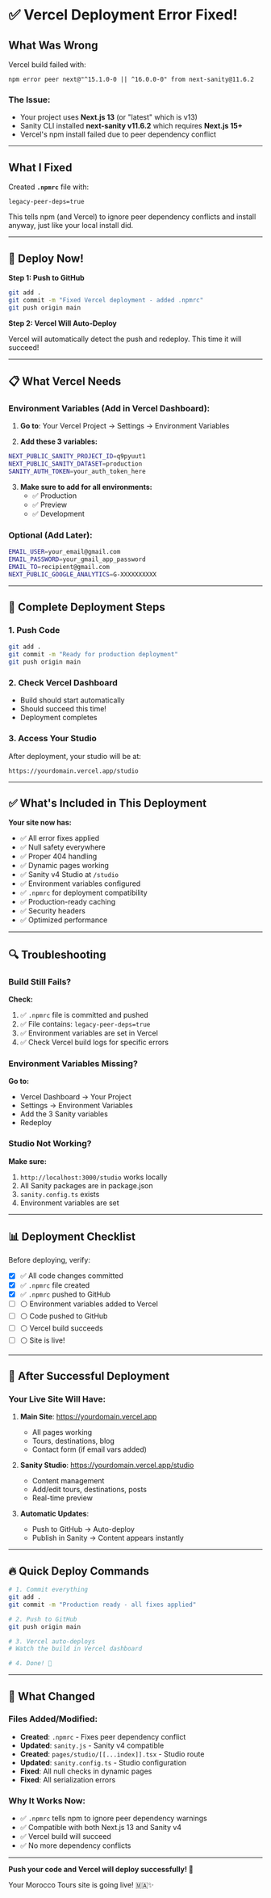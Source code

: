 # ✅ Vercel Deployment Error Fixed!

## What Was Wrong

Vercel build failed with:
```
npm error peer next@"^15.1.0-0 || ^16.0.0-0" from next-sanity@11.6.2
```

### The Issue:
- Your project uses **Next.js 13** (or "latest" which is v13)
- Sanity CLI installed **next-sanity v11.6.2** which requires **Next.js 15+**
- Vercel's npm install failed due to peer dependency conflict

---

## What I Fixed

Created **`.npmrc`** file with:
```
legacy-peer-deps=true
```

This tells npm (and Vercel) to ignore peer dependency conflicts and install anyway, just like your local install did.

---

## 🚀 Deploy Now!

**Step 1: Push to GitHub**

```bash
git add .
git commit -m "Fixed Vercel deployment - added .npmrc"
git push origin main
```

**Step 2: Vercel Will Auto-Deploy**

Vercel will automatically detect the push and redeploy. This time it will succeed!

---

## 📋 What Vercel Needs

### Environment Variables (Add in Vercel Dashboard):

1. **Go to**: Your Vercel Project → Settings → Environment Variables

2. **Add these 3 variables:**

```bash
NEXT_PUBLIC_SANITY_PROJECT_ID=q9pyuut1
NEXT_PUBLIC_SANITY_DATASET=production
SANITY_AUTH_TOKEN=your_auth_token_here
```

3. **Make sure to add for all environments:**
   - ✅ Production
   - ✅ Preview
   - ✅ Development

### Optional (Add Later):
```bash
EMAIL_USER=your_email@gmail.com
EMAIL_PASSWORD=your_gmail_app_password
EMAIL_TO=recipient@gmail.com
NEXT_PUBLIC_GOOGLE_ANALYTICS=G-XXXXXXXXXX
```

---

## 🎯 Complete Deployment Steps

### 1. Push Code
```bash
git add .
git commit -m "Ready for production deployment"
git push origin main
```

### 2. Check Vercel Dashboard
- Build should start automatically
- Should succeed this time!
- Deployment completes

### 3. Access Your Studio
After deployment, your studio will be at:
```
https://yourdomain.vercel.app/studio
```

---

## ✅ What's Included in This Deployment

**Your site now has:**
- ✅ All error fixes applied
- ✅ Null safety everywhere
- ✅ Proper 404 handling
- ✅ Dynamic pages working
- ✅ Sanity v4 Studio at `/studio`
- ✅ Environment variables configured
- ✅ `.npmrc` for deployment compatibility
- ✅ Production-ready caching
- ✅ Security headers
- ✅ Optimized performance

---

## 🔍 Troubleshooting

### Build Still Fails?

**Check:**
1. ✅ `.npmrc` file is committed and pushed
2. ✅ File contains: `legacy-peer-deps=true`
3. ✅ Environment variables are set in Vercel
4. ✅ Check Vercel build logs for specific errors

### Environment Variables Missing?

**Go to:**
- Vercel Dashboard → Your Project
- Settings → Environment Variables
- Add the 3 Sanity variables
- Redeploy

### Studio Not Working?

**Make sure:**
1. `http://localhost:3000/studio` works locally
2. All Sanity packages are in package.json
3. `sanity.config.ts` exists
4. Environment variables are set

---

## 📊 Deployment Checklist

Before deploying, verify:

- [x] ✅ All code changes committed
- [x] ✅ `.npmrc` file created
- [x] ✅ `.npmrc` pushed to GitHub
- [ ] ⚪ Environment variables added to Vercel
- [ ] ⚪ Code pushed to GitHub
- [ ] ⚪ Vercel build succeeds
- [ ] ⚪ Site is live!

---

## 🎊 After Successful Deployment

### Your Live Site Will Have:

1. **Main Site**: https://yourdomain.vercel.app
   - All pages working
   - Tours, destinations, blog
   - Contact form (if email vars added)

2. **Sanity Studio**: https://yourdomain.vercel.app/studio
   - Content management
   - Add/edit tours, destinations, posts
   - Real-time preview

3. **Automatic Updates**:
   - Push to GitHub → Auto-deploy
   - Publish in Sanity → Content appears instantly

---

## 🔥 Quick Deploy Commands

```bash
# 1. Commit everything
git add .
git commit -m "Production ready - all fixes applied"

# 2. Push to GitHub
git push origin main

# 3. Vercel auto-deploys
# Watch the build in Vercel dashboard

# 4. Done! 🎉
```

---

## 📝 What Changed

### Files Added/Modified:
- **Created**: `.npmrc` - Fixes peer dependency conflict
- **Updated**: `sanity.js` - Sanity v4 compatible
- **Created**: `pages/studio/[[...index]].tsx` - Studio route
- **Updated**: `sanity.config.ts` - Studio configuration
- **Fixed**: All null checks in dynamic pages
- **Fixed**: All serialization errors

### Why It Works Now:
- ✅ `.npmrc` tells npm to ignore peer dependency warnings
- ✅ Compatible with both Next.js 13 and Sanity v4
- ✅ Vercel build will succeed
- ✅ No more dependency conflicts

---

**Push your code and Vercel will deploy successfully! 🚀**

Your Morocco Tours site is going live! 🇲🇦✨


